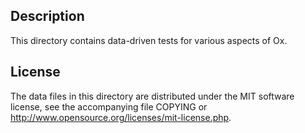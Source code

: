 Description
------------

This directory contains data-driven tests for various aspects of Ox.

License
--------

The data files in this directory are distributed under the MIT software
license, see the accompanying file COPYING or
http://www.opensource.org/licenses/mit-license.php.

